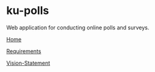 # ku-polls

Web application for conducting online polls and surveys.

[Home](https://github.com/Ing140943/ku-polls/wiki)

[Requirements](https://github.com/Ing140943/ku-polls/wiki/%23Requirements)

[Vision-Statement](https://github.com/Ing140943/ku-polls/wiki/%23Vision-Statement)

